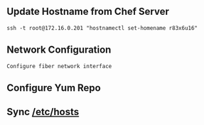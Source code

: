 ## Update Hostname from Chef Server

	ssh -t root@172.16.0.201 "hostnamectl set-homename r83x6u16"

## Network Configuration
	
	Configure fiber network interface

## Configure Yum Repo

## Sync [/etc/hosts](samples/hosts/)
